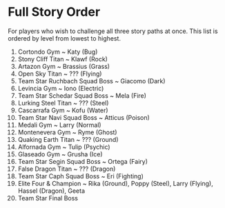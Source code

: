 # Full Story Order

For players who wish to challenge all three story paths at once. This list is ordered by level from lowest to highest.


1. Cortondo Gym ~ Katy (Bug)
2. Stony Cliff Titan ~ Klawf (Rock)
3. Artazon Gym ~ Brassius (Grass)
4. Open Sky Titan ~ ??? (Flying)
5. Team Star Ruchbach Squad Boss ~ Giacomo (Dark)
6. Levincia Gym ~ Iono (Electric)
7. Team Star Schedar Squad Boss ~ Mela (Fire)
8. Lurking Steel Titan ~ ??? (Steel)
9. Cascarrafa Gym ~ Kofu (Water)
10. Team Star Navi Squad Boss ~ Atticus (Poison)
11. Medali Gym ~ Larry (Normal)
12. Montenevera Gym ~ Ryme (Ghost)
13. Quaking Earth Titan ~ ??? (Ground)
14. Alfornada Gym ~ Tulip (Psychic)
15. Glaseado Gym ~ Grusha (Ice)
16. Team Star Segin Squad Boss ~ Ortega (Fairy)
17. False Dragon Titan ~ ??? (Dragon)
18. Team Star Caph Squad Boss ~ Eri (Fighting)
19. Elite Four & Champion ~ Rika (Ground), Poppy (Steel), Larry (Flying), Hassel (Dragon), Geeta
20. Team Star Final Boss
